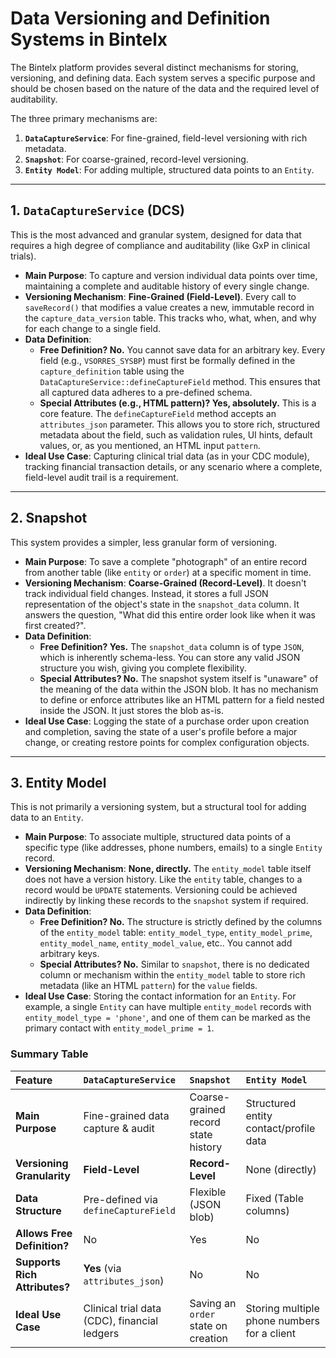 # Data Versioning and Definition Systems in Bintelx

The Bintelx platform provides several distinct mechanisms for storing, versioning, and defining data. Each system serves a specific purpose and should be chosen based on the nature of the data and the required level of auditability.

The three primary mechanisms are:
1.  **`DataCaptureService`**: For fine-grained, field-level versioning with rich metadata.
2.  **`Snapshot`**: For coarse-grained, record-level versioning.
3.  **`Entity Model`**: For adding multiple, structured data points to an `Entity`.

---

## 1. `DataCaptureService` (DCS)

This is the most advanced and granular system, designed for data that requires a high degree of compliance and auditability (like GxP in clinical trials).

* **Main Purpose**: To capture and version individual data points over time, maintaining a complete and auditable history of every single change.
* **Versioning Mechanism**: **Fine-Grained (Field-Level)**. Every call to `saveRecord()` that modifies a value creates a new, immutable record in the `capture_data_version` table. This tracks who, what, when, and why for each change to a single field.
* **Data Definition**:
    * **Free Definition? No.** You cannot save data for an arbitrary key. Every field (e.g., `VSORRES_SYSBP`) must first be formally defined in the `capture_definition` table using the `DataCaptureService::defineCaptureField` method. This ensures that all captured data adheres to a pre-defined schema.
    * **Special Attributes (e.g., HTML pattern)? Yes, absolutely.** This is a core feature. The `defineCaptureField` method accepts an `attributes_json` parameter. This allows you to store rich, structured metadata about the field, such as validation rules, UI hints, default values, or, as you mentioned, an HTML input `pattern`.
* **Ideal Use Case**: Capturing clinical trial data (as in your CDC module), tracking financial transaction details, or any scenario where a complete, field-level audit trail is a requirement.

---

## 2. Snapshot

This system provides a simpler, less granular form of versioning.

* **Main Purpose**: To save a complete "photograph" of an entire record from another table (like `entity` or `order`) at a specific moment in time.
* **Versioning Mechanism**: **Coarse-Grained (Record-Level)**. It doesn't track individual field changes. Instead, it stores a full JSON representation of the object's state in the `snapshot_data` column. It answers the question, "What did this entire order look like when it was first created?".
* **Data Definition**:
    * **Free Definition? Yes.** The `snapshot_data` column is of type `JSON`, which is inherently schema-less. You can store any valid JSON structure you wish, giving you complete flexibility.
    * **Special Attributes? No.** The snapshot system itself is "unaware" of the meaning of the data within the JSON blob. It has no mechanism to define or enforce attributes like an HTML pattern for a field nested inside the JSON. It just stores the blob as-is.
* **Ideal Use Case**: Logging the state of a purchase order upon creation and completion, saving the state of a user's profile before a major change, or creating restore points for complex configuration objects.

---

## 3. Entity Model

This is not primarily a versioning system, but a structural tool for adding data to an `Entity`.

* **Main Purpose**: To associate multiple, structured data points of a specific type (like addresses, phone numbers, emails) to a single `Entity` record.
* **Versioning Mechanism**: **None, directly.** The `entity_model` table itself does not have a version history. Like the `entity` table, changes to a record would be `UPDATE` statements. Versioning could be achieved indirectly by linking these records to the `snapshot` system if required.
* **Data Definition**:
    * **Free Definition? No.** The structure is strictly defined by the columns of the `entity_model` table: `entity_model_type`, `entity_model_prime`, `entity_model_name`, `entity_model_value`, etc.. You cannot add arbitrary keys.
    * **Special Attributes? No.** Similar to `snapshot`, there is no dedicated column or mechanism within the `entity_model` table to store rich metadata (like an HTML `pattern`) for the `value` fields.
* **Ideal Use Case**: Storing the contact information for an `Entity`. For example, a single `Entity` can have multiple `entity_model` records with `entity_model_type = 'phone'`, and one of them can be marked as the primary contact with `entity_model_prime = 1`.

### Summary Table

| Feature | `DataCaptureService` | `Snapshot` | `Entity Model` |
| :--- | :--- | :--- | :--- |
| **Main Purpose** | Fine-grained data capture & audit | Coarse-grained record state history | Structured entity contact/profile data |
| **Versioning Granularity** | **Field-Level** | **Record-Level** | None (directly) |
| **Data Structure** | Pre-defined via `defineCaptureField` | Flexible (JSON blob) | Fixed (Table columns) |
| **Allows Free Definition?** | No | Yes | No |
| **Supports Rich Attributes?** | **Yes** (via `attributes_json`) | No | No |
| **Ideal Use Case** | Clinical trial data (CDC), financial ledgers | Saving an `order` state on creation | Storing multiple phone numbers for a client |
